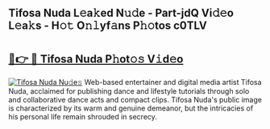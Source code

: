 ## Tifosa Nuda L𝚎a𝚔ed N𝚞𝚍e - Part-jdQ Vi𝚍𝚎o L𝚎a𝚔s - H𝚘𝚝 O𝚗𝚕yf𝚊ns P𝚑𝚘tos c0TLV

# <h2><a href="http://kfbddnd.oniu.top/?m=Tifosa+Nuda">🔗👉 🔴 Tifosa Nuda P𝚑ot𝚘𝚜 V𝚒d𝚎o</a></h2>

[![Tifosa Nuda Nu𝚍e𝚜](https://i.imgur.com/0qMVB7G.gif)](http://kfbddnd.oniu.top/?m=Tifosa+Nuda)
Web-based entertainer and digital media artist Tifosa Nuda, acclaimed for publishing dance and lifestyle tutorials through solo and collaborative dance acts and compact clips. Tifosa Nuda's public image is characterized by its warm and genuine demeanor, but the intricacies of his personal life remain shrouded in secrecy.  
